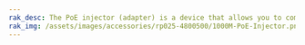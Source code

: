 ```yaml
---
rak_desc: The PoE injector (adapter) is a device that allows you to combine power and network connectivity to your PoE-enabled devices using the same Cat5/5e or Cat6 twisted pair cable. 
rak_img: /assets/images/accessories/rp025-4800500/1000M-PoE-Injector.png
---
```


<rk-redirect to="/Product-Categories/Accessories/RP025-4800500/Overview/" />